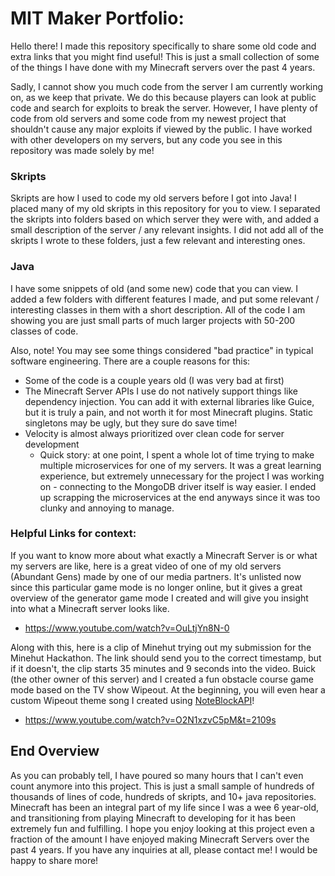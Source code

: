 # MIT Maker Portfolio:
Hello there! I made this repository specifically to share some old code and extra links that you might find useful! This is just a small collection of some of the things I have done with my Minecraft servers over the past 4 years.

Sadly, I cannot show you much code from the server I am currently working on, as we keep that private. We do this because players can look at public code and search for exploits to break the server. However, I have plenty of code from old servers and some code from my newest project that shouldn't cause any major exploits if viewed by the public. I have worked with other developers on my servers, but any code you see in this repository was made solely by me!

### Skripts

Skripts are how I used to code my old servers before I got into Java! I placed many of my old skripts in this repository for you to view. I separated the skripts into folders based on which server they were with, and added a small description of the server / any relevant insights. I did not add all of the skripts I wrote to these folders, just a few relevant and interesting ones.

### Java

I have some snippets of old (and some new) code that you can view. I added a few folders with different features I made, and put some relevant / interesting classes in them with a short description. All of the code I am showing you are just small parts of much larger projects with 50-200 classes of code.

Also, note! You may see some things considered "bad practice" in typical software engineering. There are a couple reasons for this:
- Some of the code is a couple years old (I was very bad at first)
- The Minecraft Server APIs I use do not natively support things like dependency injection. You can add it with external libraries like Guice, but it is truly a pain, and not worth it for most Minecraft plugins. Static singletons may be ugly, but they sure do save time!
- Velocity is almost always prioritized over clean code for server development
  - Quick story: at one point, I spent a whole lot of time trying to make multiple microservices for one of my servers. It was a great learning experience, but extremely unnecessary for the project I was working on - connecting to the MongoDB driver itself is way easier. I ended up scrapping the microservices at the end anyways since it was too clunky and annoying to manage. 

### Helpful Links for context:

If you want to know more about what exactly a Minecraft Server is or what my servers are like, here is a great video of one of my old servers (Abundant Gens) made by one of our media partners. It's unlisted now since this particular game mode is no longer online, but it gives a great overview of the generator game mode I created and will give you insight into what a Minecraft server looks like.

- https://www.youtube.com/watch?v=OuLtjYn8N-0
 
Along with this, here is a clip of Minehut trying out my submission for the Minehut Hackathon. The link should send you to the correct timestamp, but if it doesn't, the clip starts 35 minutes and 9 seconds into the video. Buick (the other owner of this server) and I created a fun obstacle course game mode based on the TV show Wipeout. At the beginning, you will even hear a custom Wipeout theme song I created using [NoteBlockAPI](https://github.com/koca2000/NoteBlockAPI)!

- https://www.youtube.com/watch?v=O2N1xzvC5pM&t=2109s

## End Overview
As you can probably tell, I have poured so many hours that I can't even count anymore into this project. This is just a small sample of hundreds of thousands of lines of code, hundreds of skripts, and 10+ java repositories. Minecraft has been an integral part of my life since I was a wee 6 year-old, and transitioning from playing Minecraft to developing for it has been extremely fun and fulfilling. I hope you enjoy looking at this project even a fraction of the amount I have enjoyed making Minecraft Servers over the past 4 years. If you have any inquiries at all, please contact me! I would be happy to share more!
